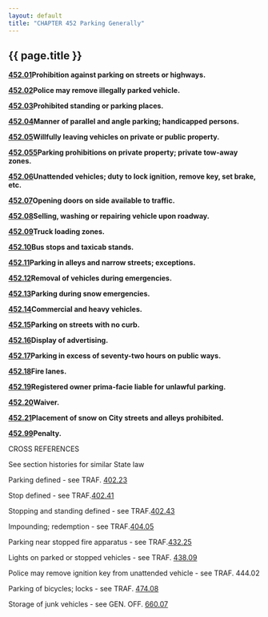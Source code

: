 ```yaml
---
layout: default 
title: "CHAPTER 452 Parking Generally"
---
```


{{ page.title }}
----------------

[**452.01**](26a82840.html)**Prohibition against parking on streets or
highways.**

[**452.02**](26adfb99.html)**Police may remove illegally parked
vehicle.**

[**452.03**](26b3aee2.html)**Prohibited standing or parking places.**

[**452.04**](26c7c100.html)**Manner of parallel and angle parking;
handicapped persons.**

[**452.05**](26ea02af.html)**Willfully leaving vehicles on private or
public property.**

[**452.055**](26f3364f.html)**Parking prohibitions on private property;
private tow-away zones.**

[**452.06**](27170815.html)**Unattended vehicles; duty to lock ignition,
remove key, set brake, etc.**

[**452.07**](271c3698.html)**Opening doors on side available to
traffic.**

[**452.08**](2720f597.html)**Selling, washing or repairing vehicle upon
roadway.**

[**452.09**](2725cc0c.html)**Truck loading zones.**

[**452.10**](2728d549.html)**Bus stops and taxicab stands.**

[**452.11**](27315c3c.html)**Parking in alleys and narrow streets;
exceptions.**

[**452.12**](2735a6a7.html)**Removal of vehicles during emergencies.**

[**452.13**](27384f0b.html)**Parking during snow emergencies.**

[**452.14**](274607e5.html)**Commercial and heavy vehicles.**

[**452.15**](274f2b08.html)**Parking on streets with no curb.**

[**452.16**](27540d16.html)**Display of advertising.**

[**452.17**](27578e42.html)**Parking in excess of seventy-two hours on
public ways.**

[**452.18**](275c2273.html)**Fire lanes.**

[**452.19**](2766df14.html)**Registered owner prima-facie liable for
unlawful parking.**

[**452.20**](2769da87.html)**Waiver.**

[**452.21**](276c4248.html)**Placement of snow on City streets and
alleys prohibited.**

[**452.99**](27725a48.html)**Penalty.**

CROSS REFERENCES

See section histories for similar State law

Parking defined - see TRAF. [402.23](1bfab7a4.html)

Stop defined - see TRAF.[402.41](1c549442.html)

Stopping and standing defined - see TRAF.[402.43](1c5d00cf.html)

Impounding; redemption - see TRAF.[404.05](1cc68a71.html)

Parking near stopped fire apparatus - see TRAF.[432.25](1fee4643.html)

Lights on parked or stopped vehicles - see TRAF. [438.09](23eb583f.html)

Police may remove ignition key from unattended vehicle - see TRAF.
444.02

Parking of bicycles; locks - see TRAF. [474.08](27f9545a.html)

Storage of junk vehicles - see GEN. OFF. [660.07](35a81684.html)
